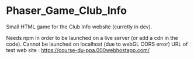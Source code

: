# Phaser_Game_Club_Info
Small HTML game for the Club Info website (curretly in dev). 

Needs npm in order to be launched on a live server (or add a cdn in the code). Cannot be launched on localhost (due to webGL CORS error)
URL of test web site : https://course-du-ppa.000webhostapp.com/
